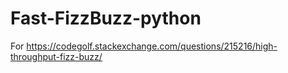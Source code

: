 # Fast-FizzBuzz-python

For https://codegolf.stackexchange.com/questions/215216/high-throughput-fizz-buzz/
